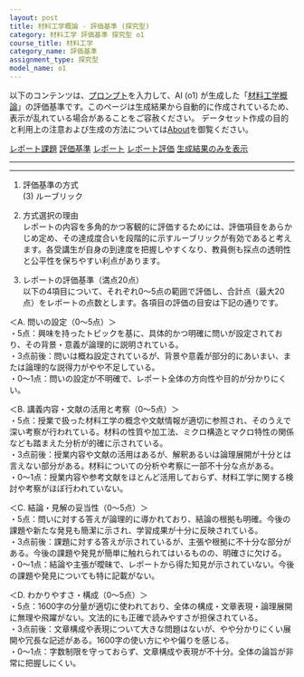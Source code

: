 ```yaml
---
layout: post
title: 材料工学概論 - 評価基準 (探究型)
category: 材料工学 評価基準 探究型 o1
course_title: 材料工学
category_name: 評価基準
assignment_type: 探究型
model_name: o1
---
```


以下のコンテンツは、[プロンプト](https://github.com/takedatoshiyuki/synthetic_assignments/tree/main/generated/材料工学/o1/prompt_評価基準-探究型.md)を入力して、AI (o1) が生成した「[材料工学概論](/contents/材料工学/)」の評価基準です。このページは生成結果から自動的に作成されているため、表示が乱れている場合があることをご容赦ください。
データセット作成の目的と利用上の注意および生成の方法については[About](/About)を御覧ください。

[レポート課題](../レポート課題-探究型)
[評価基準](../評価基準-探究型)
[レポート](../レポート-探究型)
[レポート評価](../レポート評価-探究型)
[生成結果のみを表示](https://github.com/takedatoshiyuki/synthetic_assignments/tree/main/generated/材料工学/o1/評価基準-探究型.md)
  

***
***
  
1) 評価基準の方式  
(3) ルーブリック  

2) 方式選択の理由  
レポートの内容を多角的かつ客観的に評価するためには、評価項目をあらかじめ定め、その達成度合いを段階的に示すルーブリックが有効であると考えます。各受講生が自身の到達度を把握しやすくなり、教員側も採点の透明性と公平性を保ちやすい利点があります。

3) レポートの評価基準（満点20点）  
以下の4項目について、それぞれ0〜5点の範囲で評価し、合計点（最大20点）をレポートの点数とします。各項目の評価の目安は下記の通りです。

＜A. 問いの設定（0〜5点）＞  
・5点：興味を持ったトピックを基に、具体的かつ明確に問いが設定されており、その背景・意義が論理的に説明されている。  
・3点前後：問いは概ね設定されているが、背景や意義が部分的にあいまい、または論理的な説得力がやや不足している。  
・0〜1点：問いの設定が不明確で、レポート全体の方向性や目的が分かりにくい。

＜B. 講義内容・文献の活用と考察（0〜5点）＞  
・5点：授業で扱った材料工学の概念や文献情報が適切に参照され、そのうえで深い考察が行われている。材料の性質や加工法、ミクロ構造とマクロ特性の関係なども踏まえた分析が的確に示されている。  
・3点前後：授業内容や文献の活用はあるが、解釈あるいは論理展開が十分とは言えない部分がある。材料についての分析や考察に一部不十分な点がある。  
・0〜1点：授業内容や参考文献をほとんど活用しておらず、材料工学に関する検討や考察がほぼ行われていない。

＜C. 結論・見解の妥当性（0〜5点）＞  
・5点：問いに対する答えが論理的に導かれており、結論の根拠も明確。今後の課題や新たな発見も簡潔に示され、学習成果が十分に反映されている。  
・3点前後：課題に対する答えが示されているが、主張や根拠に不十分な部分がある。今後の課題や発見が簡単に触れられてはいるものの、明確さに欠ける。  
・0〜1点：結論や主張が曖昧で、レポートから得た知見が示されていない。今後の課題や発見についても特に記載がない。

＜D. わかりやすさ・構成（0〜5点）＞  
・5点：1600字の分量が適切に使われており、全体の構成・文章表現・論理展開に無理や飛躍がない。文法的にも正確で読みやすさが担保されている。  
・3点前後：文章構成や表現について大きな問題はないが、やや分かりにくい展開や冗長な記述がある。1600字の使い方にやや偏りを感じる。  
・0〜1点：字数制限を守っておらず、文章構成や表現が不十分。全体の論旨が非常に把握しにくい。

